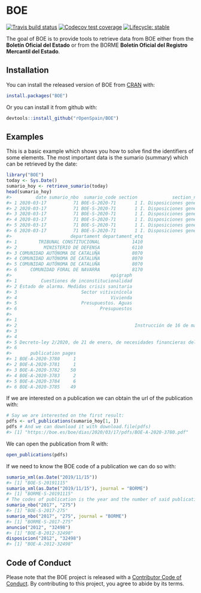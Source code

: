 
<!-- README.md is generated from README.Rmd. Please edit that file -->

# BOE

<!-- badges: start -->

[![Travis build
status](https://travis-ci.org/rOpenSpain/BOE.svg?branch=master)](https://travis-ci.org/rOpenSpain/BOE)
[![Codecov test
coverage](https://codecov.io/gh/rOpenSpain/BOE/branch/master/graph/badge.svg)](https://codecov.io/gh/rOpenSpain/BOE?branch=master)
[![Lifecycle:
stable](https://img.shields.io/badge/lifecycle-stable-brightgreen.svg)](https://www.tidyverse.org/lifecycle/#stable)
<!-- badges: end -->

The goal of BOE is to provide tools to retrieve data from BOE either
from the **Boletín Oficial del Estado** or from the BORME **Boletín
Oficial del Registro Mercantil del Estado**.

## Installation

You can install the released version of BOE from
[CRAN](https://CRAN.R-project.org) with:

``` r
install.packages("BOE")
```

Or you can install it from github with:

``` r
devtools::install_github("rOpenSpain/BOE")
```

## Examples

This is a basic example which shows you how to solve find the
identifiers of some elements. The most important data is the sumario
(summary) which can be retrieved by the date:

``` r
library("BOE")
today <- Sys.Date()
sumario_hoy <- retrieve_sumario(today)
head(sumario_hoy)
#>         date sumario_nbo  sumario_code section             section_number
#> 1 2020-03-17          71 BOE-S-2020-71       1 I. Disposiciones generales
#> 2 2020-03-17          71 BOE-S-2020-71       1 I. Disposiciones generales
#> 3 2020-03-17          71 BOE-S-2020-71       1 I. Disposiciones generales
#> 4 2020-03-17          71 BOE-S-2020-71       1 I. Disposiciones generales
#> 5 2020-03-17          71 BOE-S-2020-71       1 I. Disposiciones generales
#> 6 2020-03-17          71 BOE-S-2020-71       1 I. Disposiciones generales
#>                      departament departament_etq
#> 1        TRIBUNAL CONSTITUCIONAL            1410
#> 2          MINISTERIO DE DEFENSA            6110
#> 3 COMUNIDAD AUTÓNOMA DE CATALUÑA            8070
#> 4 COMUNIDAD AUTÓNOMA DE CATALUÑA            8070
#> 5 COMUNIDAD AUTÓNOMA DE CATALUÑA            8070
#> 6     COMUNIDAD FORAL DE NAVARRA            8170
#>                                     epigraph
#> 1         Cuestiones de inconstitucionalidad
#> 2 Estado de alarma. Medidas crisis sanitaria
#> 3                        Sector vitivinícola
#> 4                                   Vivienda
#> 5                        Presupuestos. Aguas
#> 6                               Presupuestos
#>                                                                                                                                                                                                                                                                   text
#> 1                                                                                  Cuestión interna de inconstitucionalidad n.º 1231-2020, en relación con el último párrafo del artículo 238 bis LECrim., en la redacción dada por la Ley 13/2009, de 3 de noviembre.
#> 2                                            Instrucción de 16 de marzo de 2020, del Ministerio de Defensa, por la que se establecen medidas para la gestión de la situación de la crisis sanitaria ocasionada por el COVID-19 en el ámbito del Ministerio de Defensa.
#> 3                                                                                                                                                                                                                    Ley 2/2020, de 5 de marzo, de la vitivinicultura.
#> 4                                                                                                     Decreto-ley 1/2020, de 21 de enero, por el que se modifica el Decreto-ley 17/2019, de 23 de diciembre, de medidas urgentes para mejorar el acceso a la vivienda.
#> 5 Decreto-ley 2/2020, de 21 de enero, de necesidades financieras del sector público en prórroga presupuestaria y de modificación del texto refundido de la legislación en materia de aguas de Cataluña, aprobado por el Decreto legislativo 3/2003, de 4 de noviembre.
#> 6                                                                                                                                                                              Ley Foral 5/2020, de 4 de marzo, de Presupuestos Generales de Navarra para el año 2020.
#>       publication pages
#> 1 BOE-A-2020-3780     1
#> 2 BOE-A-2020-3781     1
#> 3 BOE-A-2020-3782    50
#> 4 BOE-A-2020-3783     2
#> 5 BOE-A-2020-3784     6
#> 6 BOE-A-2020-3785    49
```

If we are interested on a publication we can obtain the url of the
publication with:

``` r
# Say we are interested on the first result:
pdfs <- url_publications(sumario_hoy[1, ])
pdfs # And we can download it with download.file(pdfs)
#> [1] "https://boe.es/boe/dias/2020/03/17/pdfs/BOE-A-2020-3780.pdf"
```

We can open the publication from R with:

``` r
open_publications(pdfs)
```

If we need to know the BOE code of a publication we can do so with:

``` r
sumario_xml(as.Date("2019/11/15"))
#> [1] "BOE-S-20191115"
sumario_xml(as.Date("2019/11/15"), journal = "BORME")
#> [1] "BORME-S-20191115"
# The codes of publication is the year and the number of said publication
sumario_nbo("2017", "275") 
#> [1] "BOE-S-2017-275"
sumario_nbo("2017", "275", journal = "BORME") 
#> [1] "BORME-S-2017-275"
anuncio("2012", "32498") 
#> [1] "BOE-B-2012-32498"
disposicion("2012", "32498")
#> [1] "BOE-A-2012-32498"
```

## Code of Conduct

Please note that the BOE project is released with a [Contributor Code of
Conduct](https://contributor-covenat.org/version/1/0/0/CODE_OF_CONDUCT.html).
By contributing to this project, you agree to abide by its terms.
